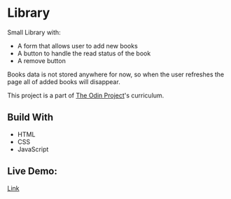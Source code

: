 # Library

Small Library with:

- A form that allows user to add new books
- A button to handle the read status of the book
- A remove button

Books data is not stored anywhere for now, so when the user refreshes the page all of added books will disappear.

This project is a part of [The Odin Project](https://www.theodinproject.com/)'s curriculum.

## Build With

- HTML
- CSS
- JavaScript

## Live Demo:

[Link](https://natesgh.github.io/library/)
